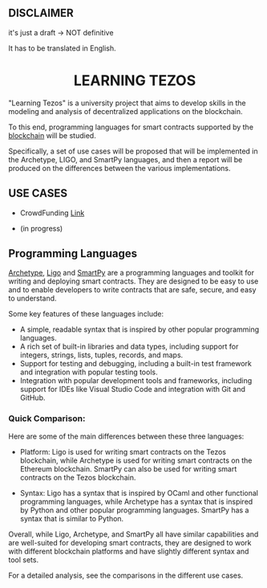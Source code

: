 
## DISCLAIMER

  

it's just a draft -> NOT definitive

  

It has to be translated in English.

  

# <center>LEARNING TEZOS<center>

"Learning Tezos" is a university project that aims to develop skills in the modeling and analysis of decentralized applications on the blockchain.

To this end, programming languages for smart contracts supported by the [blockchain](https://tezos.com/) will be studied.

Specifically, a set of use cases will be proposed that will be implemented in the Archetype, LIGO, and SmartPy languages, and then a report will be produced on the differences between the various implementations.
  

## USE CASES

* CrowdFunding [Link](https://github.com/TheMastro-11/LearningTezos/tree/contracts/CrowdFunding)

* (in progress)

  

## Programming Languages

[Archetype](https://archetype-lang.org/), [Ligo](https://tezos.com/developers/ligo/) and [SmartPy](https://smartpy.io/) are a programming languages and toolkit for writing and deploying smart contracts. They are designed to be easy to use and to enable developers to write contracts that are safe, secure, and easy to understand.

Some key features of these languages include:
* A simple, readable syntax that is inspired by other popular programming languages.
* A rich set of built-in libraries and data types, including support for integers, strings, lists, tuples, records, and maps.
* Support for testing and debugging, including a built-in test framework and integration with popular testing tools.
* Integration with popular development tools and frameworks, including support for IDEs like Visual Studio Code and integration with Git and GitHub.


### Quick Comparison:
Here are some of the main differences between these three languages:

* Platform: Ligo is used for writing smart contracts on the Tezos blockchain, while Archetype is used for writing smart contracts on the Ethereum blockchain. SmartPy can also be used for writing smart contracts on the Tezos blockchain.

* Syntax: Ligo has a syntax that is inspired by OCaml and other functional programming languages, while Archetype has a syntax that is inspired by Python and other popular programming languages. SmartPy has a syntax that is similar to Python.

Overall, while Ligo, Archetype, and SmartPy all have similar capabilities and are well-suited for developing smart contracts, they are designed to work with different blockchain platforms and have slightly different syntax and tool sets.

For a detailed analysis, see the comparisons in the different use cases.
